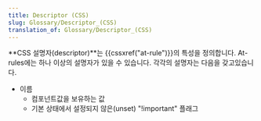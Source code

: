 ```yaml
---
title: Descriptor (CSS)
slug: Glossary/Descriptor_(CSS)
translation_of: Glossary/Descriptor_(CSS)
---
```

**CSS 설명자(descriptor)**는 {{cssxref("at-rule")}}의 특성을 정의합니다. At-rules에는 하나 이상의 설명자가 있을 수 있습니다. 각각의 설명자는 다음을 갖고있습니다.


- 이름
  - 컴포넌트값을 보유하는 값
  - 기본 상태에서 설정되지 않은(unset) "!important" 플래그
